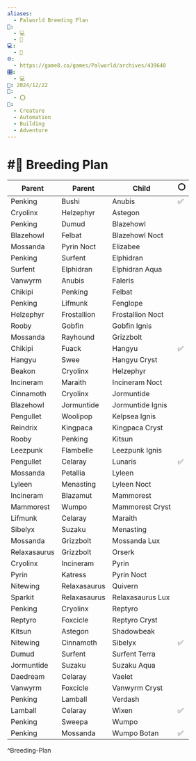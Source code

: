 ```yaml
---
aliases:
  - Palworld Breeding Plan
📁:
  - 💻
  - 🎲
💻:
  - 🎲
🌐:
  - https://game8.co/games/Palworld/archives/439640
🎛️:
  - 💻
📅: 2024/12/22
🔀:
  - ⭕
🎲:
  - Creature
  - Automation
  - Building
  - Adventure
---
```

# #🔀 Breeding Plan

| Parent       | Parent       | Child            | ⭕   |
| ------------ | ------------ | ---------------- | --- |
| Penking      | Bushi        | Anubis           | ✅   |
| Cryolinx     | Helzephyr    | Astegon          |     |
| Penking      | Dumud        | Blazehowl        |     |
| Blazehowl    | Felbat       | Blazehowl Noct   |     |
| Mossanda     | Pyrin Noct   | Elizabee         |     |
| Penking      | Surfent      | Elphidran        |     |
| Surfent      | Elphidran    | Elphidran Aqua   |     |
| Vanwyrm      | Anubis       | Faleris          |     |
| Chikipi      | Penking      | Felbat           |     |
| Penking      | Lifmunk      | Fenglope         |     |
| Helzephyr    | Frostallion  | Frostallion Noct |     |
| Rooby        | Gobfin       | Gobfin Ignis     |     |
| Mossanda     | Rayhound     | Grizzbolt        |     |
| Chikipi      | Fuack        | Hangyu           | ✅   |
| Hangyu       | Swee         | Hangyu Cryst     |     |
| Beakon       | Cryolinx     | Helzephyr        |     |
| Incineram    | Maraith      | Incineram Noct   |     |
| Cinnamoth    | Cryolinx     | Jormuntide       |     |
| Blazehowl    | Jormuntide   | Jormuntide Ignis |     |
| Pengullet    | Woolipop     | Kelpsea Ignis    |     |
| Reindrix     | Kingpaca     | Kingpaca Cryst   |     |
| Rooby        | Penking      | Kitsun           |     |
| Leezpunk     | Flambelle    | Leezpunk Ignis   |     |
| Pengullet    | Celaray      | Lunaris          | ✅   |
| Mossanda     | Petallia     | Lyleen           |     |
| Lyleen       | Menasting    | Lyleen Noct      |     |
| Incineram    | Blazamut     | Mammorest        |     |
| Mammorest    | Wumpo        | Mammorest Cryst  |     |
| Lifmunk      | Celaray      | Maraith          |     |
| Sibelyx      | Suzaku       | Menasting        |     |
| Mossanda     | Grizzbolt    | Mossanda Lux     |     |
| Relaxasaurus | Grizzbolt    | Orserk           |     |
| Cryolinx     | Incineram    | Pyrin            |     |
| Pyrin        | Katress      | Pyrin Noct       |     |
| Nitewing     | Relaxasaurus | Quivern          |     |
| Sparkit      | Relaxasaurus | Relaxasaurus Lux |     |
| Penking      | Cryolinx     | Reptyro          |     |
| Reptyro      | Foxcicle     | Reptyro Cryst    |     |
| Kitsun       | Astegon      | Shadowbeak       |     |
| Nitewing     | Cinnamoth    | Sibelyx          | ✅   |
| Dumud        | Surfent      | Surfent Terra    |     |
| Jormuntide   | Suzaku       | Suzaku Aqua      |     |
| Daedream     | Celaray      | Vaelet           |     |
| Vanwyrm      | Foxcicle     | Vanwyrm Cryst    |     |
| Penking      | Lamball      | Verdash          |     |
| Lamball      | Celaray      | Wixen            | ✅   |
| Penking      | Sweepa       | Wumpo            |     |
| Penking      | Mossanda     | Wumpo Botan      | ✅   |

^Breeding-Plan